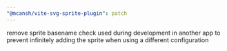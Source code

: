 ```yaml
---
"@mcansh/vite-svg-sprite-plugin": patch
---
```


remove sprite basename check used during development in another app to prevent infinitely adding the sprite when using a different configuration 
